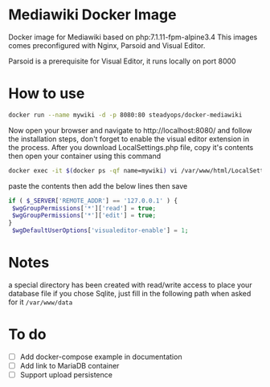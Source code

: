 # Mediawiki Docker Image
Docker image for Mediawiki based on php:7.1.11-fpm-alpine3.4
This images comes preconfigured with Nginx, Parsoid and Visual Editor.

Parsoid is a prerequisite for Visual Editor, it runs locally on port 8000


# How to use
```bash
docker run --name mywiki -d -p 8080:80 steadyops/docker-mediawiki
```
Now open your browser and navigate to http://localhost:8080/ and follow the installation steps, don't forget to enable the visual editor extension in the process.
After you download LocalSettings.php file, copy it's contents then open your  container using this command

```bash
docker exec -it $(docker ps -qf name=mywiki) vi /var/www/html/LocalSettings.php
```
paste the contents then add the below lines then save

```php
if ( $_SERVER['REMOTE_ADDR'] == '127.0.0.1' ) {
 $wgGroupPermissions['*']['read'] = true;
 $wgGroupPermissions['*']['edit'] = true;
}
 $wgDefaultUserOptions['visualeditor-enable'] = 1;
```

# Notes
a special directory has been created with read/write access to place your database file if you chose Sqlite, just fill in the following path when asked for it `/var/www/data`

# To do
- [ ] Add docker-compose example in documentation
- [ ] Add link to MariaDB container
- [ ] Support upload persistence
